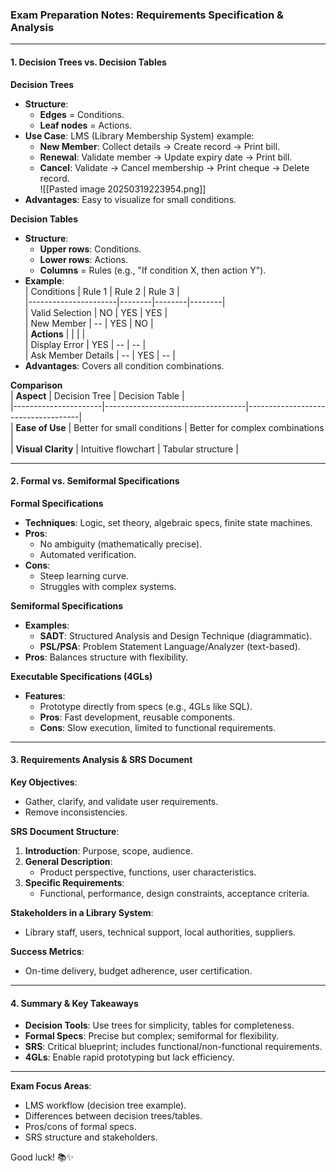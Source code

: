 ### **Exam Preparation Notes: Requirements Specification & Analysis**

---

#### **1. Decision Trees vs. Decision Tables**  
**Decision Trees**  
- **Structure**:  
  - **Edges** = Conditions.  
  - **Leaf nodes** = Actions.  
- **Use Case**: LMS (Library Membership System) example:  
  - **New Member**: Collect details → Create record → Print bill.  
  - **Renewal**: Validate member → Update expiry date → Print bill.  
  - **Cancel**: Validate → Cancel membership → Print cheque → Delete record.  
   ![[Pasted image 20250319223954.png]]
- **Advantages**: Easy to visualize for small conditions.  

**Decision Tables**  
- **Structure**:  
  - **Upper rows**: Conditions.  
  - **Lower rows**: Actions.  
  - **Columns** = Rules (e.g., "If condition X, then action Y").  
- **Example**:  
  | Conditions           | Rule 1 | Rule 2 | Rule 3 |  
  |----------------------|--------|--------|--------|  
  | Valid Selection      | NO     | YES    | YES    |  
  | New Member           | --     | YES    | NO     |  
  | **Actions**          |        |        |        |  
  | Display Error        | YES    | --     | --     |  
  | Ask Member Details   | --     | YES    | --     |  
- **Advantages**: Covers all condition combinations.  

**Comparison**  
| **Aspect**          | Decision Tree                     | Decision Table                     |  
|----------------------|-----------------------------------|------------------------------------|  
| **Ease of Use**      | Better for small conditions       | Better for complex combinations    |  
| **Visual Clarity**   | Intuitive flowchart               | Tabular structure                  |  

---

#### **2. Formal vs. Semiformal Specifications**  
**Formal Specifications**  
- **Techniques**: Logic, set theory, algebraic specs, finite state machines.  
- **Pros**:  
  - No ambiguity (mathematically precise).  
  - Automated verification.  
- **Cons**:  
  - Steep learning curve.  
  - Struggles with complex systems.  

**Semiformal Specifications**  
- **Examples**:  
  - **SADT**: Structured Analysis and Design Technique (diagrammatic).  
  - **PSL/PSA**: Problem Statement Language/Analyzer (text-based).  
- **Pros**: Balances structure with flexibility.  

**Executable Specifications (4GLs)**  
- **Features**:  
  - Prototype directly from specs (e.g., 4GLs like SQL).  
  - **Pros**: Fast development, reusable components.  
  - **Cons**: Slow execution, limited to functional requirements.  

---

#### **3. Requirements Analysis & SRS Document**  
**Key Objectives**:  
- Gather, clarify, and validate user requirements.  
- Remove inconsistencies.  

**SRS Document Structure**:  
1. **Introduction**: Purpose, scope, audience.  
2. **General Description**:  
   - Product perspective, functions, user characteristics.  
3. **Specific Requirements**:  
   - Functional, performance, design constraints, acceptance criteria.  

**Stakeholders in a Library System**:  
- Library staff, users, technical support, local authorities, suppliers.  

**Success Metrics**:  
- On-time delivery, budget adherence, user certification.  

---

#### **4. Summary & Key Takeaways**  
- **Decision Tools**: Use trees for simplicity, tables for completeness.  
- **Formal Specs**: Precise but complex; semiformal for flexibility.  
- **SRS**: Critical blueprint; includes functional/non-functional requirements.  
- **4GLs**: Enable rapid prototyping but lack efficiency.  

---

**Exam Focus Areas**:  
- LMS workflow (decision tree example).  
- Differences between decision trees/tables.  
- Pros/cons of formal specs.  
- SRS structure and stakeholders.  

Good luck! 📚✨